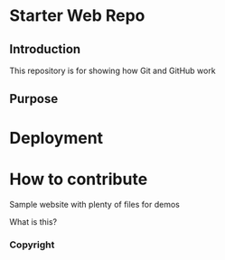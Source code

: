 # Starter Web Repo

## Introduction
This repository is for showing how Git and GitHub work

## Purpose

# Deployment

# How to contribute
Sample website with plenty of files for demos

What is this?

### Copyright
